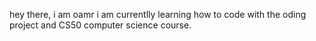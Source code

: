 hey there, i am oamr i am  currentlly learning how to code with the oding project and CS50 computer science course.
